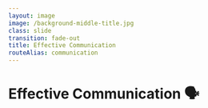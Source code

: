```yaml
---
layout: image
image: /background-middle-title.jpg
class: slide
transition: fade-out
title: Effective Communication
routeAlias: communication
---
```


<div class="flex h-full flex-items-center">
  <h1 class="text-left m-b-0 font-bold">
    Effective Communication 🗣️
  </h1>
</div>
